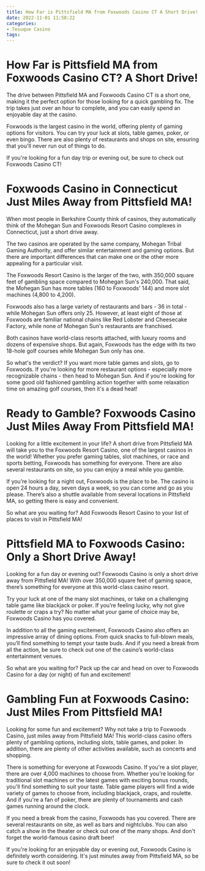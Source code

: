 ```yaml
---
title: How Far is Pittsfield MA from Foxwoods Casino CT A Short Drive!
date: 2022-11-01 11:58:22
categories:
- Tesuque Casino
tags:
---
```



#  How Far is Pittsfield MA from Foxwoods Casino CT? A Short Drive!

The drive between Pittsfield MA and Foxwoods Casino CT is a short one, making it the perfect option for those looking for a quick gambling fix. The trip takes just over an hour to complete, and you can easily spend an enjoyable day at the casino.

Foxwoods is the largest casino in the world, offering plenty of gaming options for visitors. You can try your luck at slots, table games, poker, or even bingo. There are also plenty of restaurants and shops on site, ensuring that you'll never run out of things to do.

If you're looking for a fun day trip or evening out, be sure to check out Foxwoods Casino CT!

#  Foxwoods Casino in Connecticut Just Miles Away from Pittsfield MA!

When most people in Berkshire County think of casinos, they automatically think of the Mohegan Sun and Foxwoods Resort Casino complexes in Connecticut, just a short drive away.

The two casinos are operated by the same company, Mohegan Tribal Gaming Authority, and offer similar entertainment and gaming options. But there are important differences that can make one or the other more appealing for a particular visit.

The Foxwoods Resort Casino is the larger of the two, with 350,000 square feet of gambling space compared to Mohegan Sun's 240,000. That said, the Mohegan Sun has more tables (160 to Foxwoods' 144) and more slot machines (4,800 to 4,200).

Foxwoods also has a large variety of restaurants and bars - 36 in total - while Mohegan Sun offers only 25. However, at least eight of those at Foxwoods are familiar national chains like Red Lobster and Cheesecake Factory, while none of Mohegan Sun's restaurants are franchised.

Both casinos have world-class resorts attached, with luxury rooms and dozens of expensive shops. But again, Foxwoods has the edge with its two 18-hole golf courses while Mohegan Sun only has one.

So what's the verdict? If you want more table games and slots, go to Foxwoods. If you're looking for more restaurant options - especially more recognizable chains - then head to Mohegan Sun. And if you're looking for some good old fashioned gambling action together with some relaxation time on amazing golf courses, then it's a dead heat!

#  Ready to Gamble? Foxwoods Casino Just Miles Away From Pittsfield MA!

Looking for a little excitement in your life? A short drive from Pittsfield MA will take you to the Foxwoods Resort Casino, one of the largest casinos in the world! Whether you prefer gaming tables, slot machines, or race and sports betting, Foxwoods has something for everyone. There are also several restaurants on site, so you can enjoy a meal while you gamble.

If you’re looking for a night out, Foxwoods is the place to be. The casino is open 24 hours a day, seven days a week, so you can come and go as you please. There’s also a shuttle available from several locations in Pittsfield MA, so getting there is easy and convenient.

So what are you waiting for? Add Foxwoods Resort Casino to your list of places to visit in Pittsfield MA!

#  Pittsfield MA to Foxwoods Casino: Only a Short Drive Away!

Looking for a fun day or evening out? Foxwoods Casino is only a short drive away from Pittsfield MA! With over 350,000 square feet of gaming space, there’s something for everyone at this world-class casino resort.

Try your luck at one of the many slot machines, or take on a challenging table game like blackjack or poker. If you’re feeling lucky, why not give roulette or craps a try? No matter what your game of choice may be, Foxwoods Casino has you covered.

In addition to all the gaming excitement, Foxwoods Casino also offers an impressive array of dining options. From quick snacks to full-blown meals, you’ll find something to tempt your taste buds. And if you need a break from all the action, be sure to check out one of the casino’s world-class entertainment venues.

So what are you waiting for? Pack up the car and head on over to Foxwoods Casino for a day (or night) of fun and excitement!

#  Gambling Fun at Foxwoods Casino: Just Miles From Pittsfield MA!

Looking for some fun and excitement? Why not take a trip to Foxwoods Casino, just miles away from Pittsfield MA! This world-class casino offers plenty of gambling options, including slots, table games, and poker. In addition, there are plenty of other activities available, such as concerts and shopping.

There is something for everyone at Foxwoods Casino. If you're a slot player, there are over 4,000 machines to choose from. Whether you're looking for traditional slot machines or the latest games with exciting bonus rounds, you'll find something to suit your taste. Table game players will find a wide variety of games to choose from, including blackjack, craps, and roulette. And if you're a fan of poker, there are plenty of tournaments and cash games running around the clock.

If you need a break from the casino, Foxwoods has you covered. There are several restaurants on site, as well as bars and nightclubs. You can also catch a show in the theater or check out one of the many shops. And don't forget the world-famous casino draft beer!

If you're looking for an enjoyable day or evening out, Foxwoods Casino is definitely worth considering. It's just minutes away from Pittsfield MA, so be sure to check it out soon!